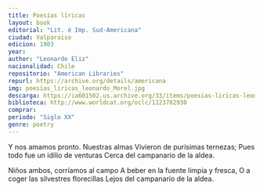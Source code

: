 ```yaml
---
title: Poesías líricas
layout: book
editorial: "Lit. é Imp. Sud-Americana"
ciudad: Valparaiso
edicion: 1903
year: 
author: "Leonardo Eliz"
nacionalidad: Chile
repositorio: "American Libraries"
repurl: https://archive.org/details/americana
img: poesias_liricas_leonardo_Morel.jpg
descarga: https://ia601502.us.archive.org/33/items/poesias-liricas-leonardo-eliz/Poes%C3%ADas%20L%C3%ADricas%20-%20Leonardo%20Eliz.pdf
biblioteca: http://www.worldcat.org/oclc/1123782930
comprar: 
periodo: "Siglo XX"
genre: poetry
---
```

 

Y nos amamos pronto. Nuestras almas
Vivieron de purísimas ternezas;
Pues todo fue un idilio de venturas
Cerca del campanario de la aldea.

Niños ambos, corríamos al campo
A beber en la fuente limpia y fresca,
O a coger las silvestres florecillas
Lejos del campanario de la aldea.
